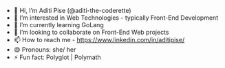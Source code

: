- 👋 Hi, I’m Aditi Pise (@aditi-the-coderette)
- 👀 I’m interested in Web Technologies - typically Front-End Development
- 🌱 I’m currently learning GoLang
- 💞️ I’m looking to collaborate on Front-End Web projects
- 📫 How to reach me - https://www.linkedin.com/in/aditipise/
- 😄 Pronouns: she/ her
- ⚡ Fun fact: Polyglot | Polymath

<!---
aditi-the-coderette/aditi-the-coderette is a ✨ special ✨ repository because its `README.md` (this file) appears on your GitHub profile.
You can click the Preview link to take a look at your changes.
--->
